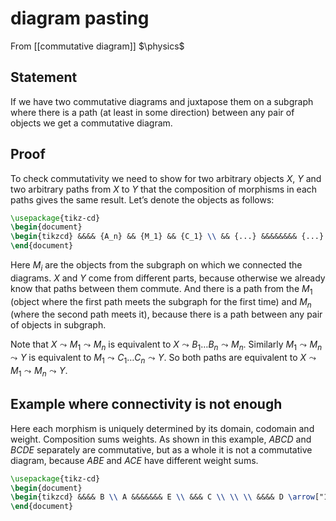 # diagram pasting
From [[commutative diagram]]
$\physics$
## Statement
If we have two commutative diagrams and juxtapose them on a subgraph where there is a path (at least in some direction) between any pair of objects we get a commutative diagram.

## Proof
To check commutativity we need to show for two arbitrary objects $X$, $Y$ and two arbitrary paths from $X$ to $Y$ that the composition of morphisms in each paths gives the same result. Let’s denote the objects as follows:
```tikz
\usepackage{tikz-cd}
\begin{document}
\begin{tikzcd} &&&& {A_n} && {M_1} && {C_1} \\ && {...} &&&&&&&& {...} \\ & {A_1} &&&&& {M_2} &&&&& {C_n} \\ \\ X &&&&&& {...} &&&&&& Y \\ \\ & {B_1} &&&&& {M_{n-1}} &&&&& {D_n} \\ && {...} &&&&&&&& {...} \\ &&&& {B_n} && {M_n} && {D_1} \arrow[from=5-1, to=3-2] \arrow[from=3-2, to=2-3] \arrow[from=2-3, to=1-5] \arrow[from=1-5, to=1-7] \arrow[from=1-7, to=3-7] \arrow[from=3-7, to=5-7] \arrow[from=5-7, to=7-7] \arrow[from=7-7, to=9-7] \arrow[from=5-1, to=7-2] \arrow[from=7-2, to=8-3] \arrow[from=8-3, to=9-5] \arrow[from=9-5, to=9-7] \arrow[from=9-7, to=9-9] \arrow[from=9-9, to=8-11] \arrow[from=8-11, to=7-12] \arrow[from=7-12, to=5-13] \arrow[from=1-7, to=1-9] \arrow[from=1-9, to=2-11] \arrow[from=2-11, to=3-12] \arrow[from=3-12, to=5-13] \end{tikzcd}
\end{document}
```


Here $M_{i}$ are the objects from the subgraph on which we connected the diagrams. $X$ and $Y$ come from different parts, because otherwise we already know that paths between them commute. And there is a path from the $M_{1}$ (object where the first path meets the subgraph for the first time) and $M_{n}$ (where the second path meets it), because there is a path between any pair of objects in subgraph.

Note that $X \leadsto M_{1} \leadsto M_{n}$ is equivalent to $X \leadsto B_{1} \dots B_{n} \leadsto M_{n}$. Similarly $M_{1} \leadsto M_{n}\leadsto Y$ is equivalent to $M_{1} \leadsto C_{1} \dots C_{n} \leadsto Y$. So both paths are equivalent to $X \leadsto M_{1} \leadsto M_{n} \leadsto Y$.

## Example where connectivity is not enough
Here each morphism is uniquely determined by its domain, codomain and weight. Composition sums weights. As shown in this example, $ABCD$ and $BCDE$ separately are commutative, but as a whole it is not a commutative diagram, because $ABE$ and $ACE$ have different weight sums.
```tikz
\usepackage{tikz-cd}
\begin{document}
\begin{tikzcd} &&&& B \\ A &&&&&&& E \\ &&& C \\ \\ \\ &&&& D \arrow["1"{description}, from=2-1, to=1-5] \arrow["{-1}"{description}, from=2-1, to=3-4] \arrow["3"{description}, from=3-4, to=2-8] \arrow["5"{description}, from=1-5, to=2-8] \arrow["1"{description}, from=3-4, to=6-5] \arrow["{-1}"{description}, from=1-5, to=6-5] \arrow["0"{description}, from=2-1, to=6-5] \end{tikzcd}
\end{document}
```
